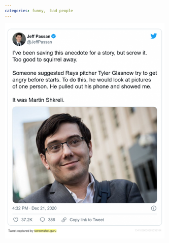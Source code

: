 ```yaml
---
categories: funny,  bad people
---
```


![shkreli](https://raw.githubusercontent.com/muneer78/muneer78.github.io/master/images/shkreli.png)



